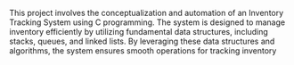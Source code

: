 This project involves the conceptualization and automation of an Inventory Tracking System using C programming. The system is designed to manage inventory efficiently by utilizing fundamental data structures, including stacks, queues, and linked lists. 
By leveraging these data structures and algorithms, the system ensures smooth operations for tracking inventory
